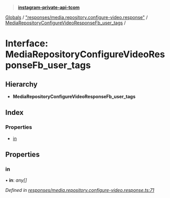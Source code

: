 > **[instagram-private-api-tcom](../README.md)**

[Globals](../README.md) / ["responses/media.repository.configure-video.response"](../modules/_responses_media_repository_configure_video_response_.md) / [MediaRepositoryConfigureVideoResponseFb_user_tags](_responses_media_repository_configure_video_response_.mediarepositoryconfigurevideoresponsefb_user_tags.md) /

# Interface: MediaRepositoryConfigureVideoResponseFb_user_tags

## Hierarchy

* **MediaRepositoryConfigureVideoResponseFb_user_tags**

## Index

### Properties

* [in](_responses_media_repository_configure_video_response_.mediarepositoryconfigurevideoresponsefb_user_tags.md#in)

## Properties

###  in

• **in**: *any[]*

*Defined in [responses/media.repository.configure-video.response.ts:71](https://github.com/cuonglnhust/instagram-private-api-tcom/blob/3e16058/src/responses/media.repository.configure-video.response.ts#L71)*